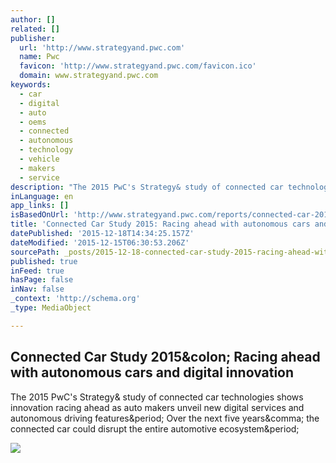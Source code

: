 ```yaml
---
author: []
related: []
publisher:
  url: 'http://www.strategyand.pwc.com'
  name: Pwc
  favicon: 'http://www.strategyand.pwc.com/favicon.ico'
  domain: www.strategyand.pwc.com
keywords:
  - car
  - digital
  - auto
  - oems
  - connected
  - autonomous
  - technology
  - vehicle
  - makers
  - service
description: "The 2015 PwC's Strategy& study of connected car technologies shows innovation racing ahead as auto makers unveil new digital services and autonomous driving features. Over the next five years, the connected car could disrupt the entire automotive ecosystem."
inLanguage: en
app_links: []
isBasedOnUrl: 'http://www.strategyand.pwc.com/reports/connected-car-2015-study'
title: 'Connected Car Study 2015: Racing ahead with autonomous cars and digital innovation'
datePublished: '2015-12-18T14:34:25.157Z'
dateModified: '2015-12-15T06:30:53.206Z'
sourcePath: _posts/2015-12-18-connected-car-study-2015-racing-ahead-with-autonomous-cars.md
published: true
inFeed: true
hasPage: false
inNav: false
_context: 'http://schema.org'
_type: MediaObject

---
```

<article style=""><h1>Connected Car Study 2015&amp;colon; Racing ahead with autonomous cars and digital innovation</h1><p>The 2015 PwC's Strategy&amp; study of connected car technologies shows innovation racing ahead as auto makers unveil new digital services and autonomous driving features&amp;period; Over the next five years&amp;comma; the connected car could disrupt the entire automotive ecosystem&amp;period;</p><img src="http://www.strategyand.pwc.com/media/image/Exhibit005_Connected-Car-Study-2015_670x865.jpg" /></article>